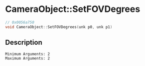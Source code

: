 # CameraObject::SetFOVDegrees
```c
// 0x0056a750
void CameraObject::SetFOVDegrees(unk p0, unk p1)
```
## Description
```
Minimum Arguments: 2
Maximum Arguments: 2
```
